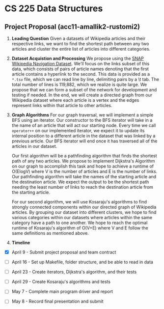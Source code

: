 # CS 225 Data Structures
## Project Proposal (acc11-amallik2-rustomi2)

1. **Leading Question** 
   Given a datasets of Wikipedia articles and their respective links, we want to find the shortest path between any two articles and cluster the entire list of articles into different categories.

2. **Dataset Acquistion and Processing** 
   We propose using the [SNAP Wikipedia Navigation Dataset](https://snap.stanford.edu/data/wikispeedia.html). We'll focus on the links subset of this data, which consists of pairs of article names denoting that the first article contains a hyperlink to the second. This data is provided as a `*.tsv` file, which we can read line by line, delimiting pairs by a \t tab. The total number of lines is 119,882, which we realize is quite large. We propose that we can form a subset of the network for development and testing if needed. In the end, we will create a directed graph from our Wikipedia dataset where each article is a vertex and the edges represent links within that article to other articles.

3. **Graph Algorithms** 
   For our graph traversal, we will implement a simple BFS using an iterator. Our constructor to the BFS iterator will take in a the name of an article that will act our starting node. Every time we call `operator++` on our implemented iterator, we expect it to update its internal position to a different article in the dataset that was linked by a previous article. Our BFS iterator will end once it has traversed all of the articles in our dataset. 
   
   Our first algorithm will be a pathfinding algorithm that finds the shortest path of any two articles. We propose to implement Dijkstra's Algorithm on our graph to accomplish this task and hope to achieve a runtime of O(ElogV) where V is the number of articles and E is the number of links. Our pathfinding algorithm will take the names of the starting article and the destination article. We expect the output to be the shortest path needing the least number of links to reach the destination article from the starting article.
   
   For our second algorithm, we will use Kosaraju's algorithms to find strongly connected components within our directed graph of Wikipedia articles. By grouping our dataset into different clusters, we hope to find various categories within our datasets where articles within the same category have a path to one another. We hope to reach the optimal runtime of Kosaraju's algorithm of O(V+E) where V and E follow the same definitions as mentioned above.

4. **Timeline** 
   
- [X] April 9 - Submit project proposal and team contract   
- [ ] April 16 - Set up Makefile, folder structure, and be able to read in data 
- [ ] April 23 - Create iterators, Dijkstra's algorithm, and their tests 
- [ ] April 29 - Create Kosaraju's algorithms and tests        
- [ ] May 7 - Complete main program driver and report
- [ ] May 8 - Record final presentation and submit
   
